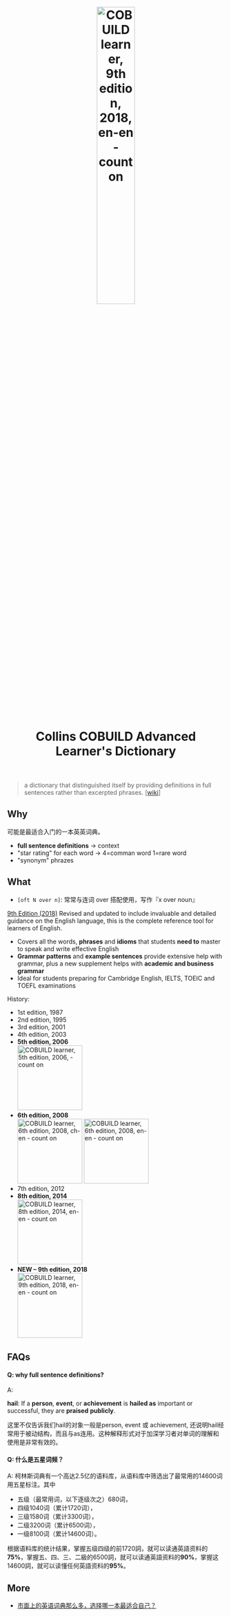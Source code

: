 <h1 align="center">
<br>
	<a href="https://www.wikiwand.com/en/Collins_COBUILD_Advanced_Dictionary">
  <img src="https://i.imgur.com/YihS9r6.png" alt="COBUILD learner, 9th edition, 2018, en-en - count on" width=42%">
  </a>
  <br><br>
Collins COBUILD Advanced Learner's Dictionary 
  <br><br>
</h1>



> a dictionary that distinguished itself by providing definitions in full sentences rather than excerpted phrases. [[wiki](https://www.wikiwand.com/en/Collins_COBUILD_Advanced_Dictionary)]

## Why 

可能是最适合入门的一本英英词典。 

* **full sentence definitions** -> context
* "star rating" for each word -> 4=comman word 1=rare word
* "synonym" phrazes


## What

* `[oft N over n]`: 常常与连词 over 搭配使用，写作『x over noun』

[9th Edition (2018)](https://blog.collinsdictionary.com/language-lovers/cobuild-30th-anniversary/) Revised and updated to include invaluable and detailed guidance on the English language, this is the complete reference tool for learners of English.

* Covers all the words, **phrases** and **idioms** that students **need to** master to speak and write effective English
* **Grammar patterns** and **example sentences** provide extensive help with grammar, plus a new supplement helps with **academic and business grammar**
* Ideal for students preparing for Cambridge English, IELTS, TOEIC and TOEFL examinations

History: 

* 1st edition, 1987
* 2nd edition, 1995
* 3rd edition, 2001
* 4th edition, 2003
* **5th edition, 2006**  <br> <img src="https://i.imgur.com/qlbyg2h.png" alt="COBUILD learner, 5th edition, 2006, - count on" width="150"/>  
* **6th edition, 2008** <br> <img src="https://i.imgur.com/veGImEE.png" alt="COBUILD learner, 6th edition, 2008, ch-en - count on" width="150"/> <img src="https://i.imgur.com/ZyeYcTh.png" alt="COBUILD learner, 6th edition, 2008, en-en - count on" width="150"/>  
* 7th edition, 2012
* **8th edition, 2014**<br> <img src="https://i.imgur.com/SaQQ5HO.png" alt="COBUILD learner, 8th edition, 2014, en-en - count on" width="150"/>
* **NEW – 9th edition, 2018**<br> <img src="https://i.imgur.com/YihS9r6.png" alt="COBUILD learner, 9th edition, 2018, en-en - count on" width="150"/>





## FAQs

#### Q: why full sentence definitions?

A: 

**hail**: If a **person**, **event**, or **achievement** is **hailed as** important or successful, they are **praised** **publicly**.

这里不仅告诉我们hail的对象一般是person, event 或 achievement, 还说明hail经常用于被动结构，而且与as连用。这种解释形式对于加深学习者对单词的理解和使用是非常有效的。

#### Q: 什么是五星词频？

A: 柯林斯词典有一个高达2.5亿的语料库，从语料库中筛选出了最常用的14600词用五星标注。其中

* 五级（最常用词，以下逐级次之）680词，
* 四级1040词（累计1720词），
* 三级1580词（累计3300词），
* 二级3200词（累计6500词），
* 一级8100词（累计14600词）。

根据语料库的统计结果，掌握五级四级的前1720詞，就可以读通英語资料的**75%**，掌握五、四、三、二級的6500詞，就可以读通英語资料的**90%**，掌握这14600詞，就可以读懂任何英語资料的**95%**。


## More 

* [市面上的英语词典那么多，选择哪一本最适合自己？](https://www.zhihu.com/question/20961302)